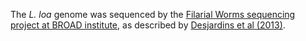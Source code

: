 [//]: # (Created by ./bin/manage_files.pl from ./species/Loa_loa/PRJNA37757/Loa_loa_PRJNA37757.assembly.html on Thu Jun 11 13:44:35 2020)
The _L. loa_ genome was sequenced by the [Filarial Worms sequencing project at BROAD institute](http://www.broadinstitute.org/annotation/genome/filarial_worms/MultiHome.html), as described by [Desjardins et al (2013)](http://europepmc.org/abstract/MED/23525074).
